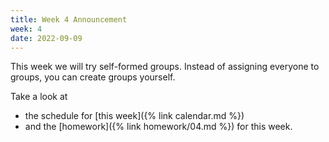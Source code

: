 ```yaml
---
title: Week 4 Announcement
week: 4
date: 2022-09-09
---
```


This week we will try self-formed groups. Instead of assigning 
everyone to groups, you can create groups yourself. 

Take a look at 
- the schedule for [this week]({% link calendar.md %})
- and the [homework]({% link homework/04.md %}) for this week. 

